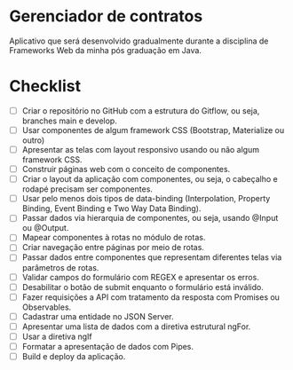 # Gerenciador de contratos
Aplicativo que será desenvolvido gradualmente durante a disciplina de Frameworks Web da minha pós graduação em Java. 
#  Checklist

- [ ]  Criar o repositório no GitHub com a estrutura do Gitflow, ou seja, branches main e develop.
- [ ]  Usar componentes de algum framework CSS (Bootstrap, Materialize ou outro)
- [ ]  Apresentar as telas com layout responsivo usando ou não algum framework CSS.
- [ ]  Construir páginas web com o conceito de componentes.
- [ ]  Criar o layout da aplicação com componentes, ou seja, o cabeçalho e rodapé precisam ser componentes.
- [ ]  Usar pelo menos dois tipos de data-binding (Interpolation, Property Binding, Event Binding e Two Way Data Binding).
- [ ]  Passar dados via hierarquia de componentes, ou seja, usando @Input ou @Output.
- [ ]  Mapear componentes à rotas no módulo de rotas.
- [ ]  Criar navegação entre páginas por meio de rotas.
- [ ]  Passar dados entre componentes que representam diferentes telas via parâmetros de rotas.
- [ ]  Validar campos do formulário com REGEX e apresentar os erros.
- [ ]  Desabilitar o botão de submit enquanto o formulário está inválido.
- [ ]  Fazer requisições a API com tratamento da resposta com Promises ou Observables.
- [ ]  Cadastrar uma entidade no JSON Server.
- [ ]  Apresentar uma lista de dados com a diretiva estrutural ngFor.
- [ ]  Usar a diretiva ngIf
- [ ]  Formatar a apresentação de dados com Pipes.
- [ ]  Build e deploy da aplicação.
